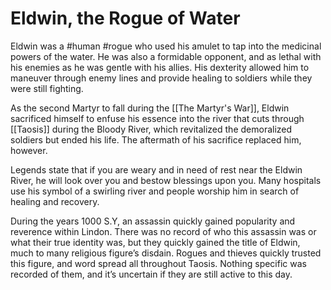 # Eldwin, the Rogue of Water
Eldwin was a #human #rogue who used his amulet to tap into the medicinal powers of the water. He was also a formidable opponent, and as lethal with his enemies as he was gentle with his allies. His dexterity allowed him to maneuver through enemy lines and provide healing to soldiers while they were still fighting.

As the second Martyr to fall during the [[The Martyr's War]], Eldwin sacrificed himself to enfuse his essence into the river that cuts through [[Taosis]] during the Bloody River, which revitalized the demoralized soldiers but ended his life. The aftermath of his sacrifice replaced him, however. 

Legends state that if you are weary and in need of rest near the Eldwin River, he will look over you and bestow blessings upon you. Many hospitals use his symbol of a swirling river and people worship him in search of healing and recovery.

During the years 1000 S.Y, an assassin quickly gained popularity and reverence within Lindon. There was no record of who this assassin was or what their true identity was, but they quickly gained the title of Eldwin, much to many religious figure’s disdain. Rogues and thieves quickly trusted this figure, and word spread all throughout Taosis. Nothing specific was recorded of them, and it’s uncertain if they are still active to this day.
